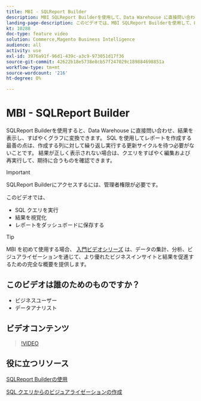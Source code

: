 ```yaml
---
title: MBI - SQLReport Builder
description: MBI SQLReport Builderを使用して、Data Warehouse に直接問い合わせ、結果を表示し、すばやくグラフに変換する方法を説明します。
landing-page-description: このビデオでは、MBI SQLReport Builderを使用して、Data Warehouse に直接問い合わせ、結果を表示し、すばやくグラフに変換する方法について説明します。
kt: 10288
doc-type: feature video
solution: Commerce,Magento Business Intelligence
audience: all
activity: use
exl-id: 3976a91f-96d1-439c-a3c9-973051d17f36
source-git-commit: 42622b18e5738e8cb57f247029c189884698851a
workflow-type: tm+mt
source-wordcount: '216'
ht-degree: 0%

---
```


# MBI - SQLReport Builder

SQLReport Builderを使用すると、Data Warehouse に直接問い合わせ、結果を表示し、すばやくグラフに変換できます。 SQL を使用してレポートを作成する最善の点は、作成する列に対して繰り返し実行する更新サイクルを待つ必要がないことです。 結果が正しく表示されない場合は、クエリをすばやく編集および再実行して、期待に合うものを確認できます。

>[!IMPORTANT]
>
>SQLReport Builderにアクセスするには、管理者権限が必要です。

このビデオでは、

- SQL クエリを実行
- 結果を視覚化
- レポートをダッシュボードに保存する

>[!TIP]
>
>MBI を初めて使用する場合、 [入門ビデオシリーズ](1-overview.md) は、データの集計、分析、ビジュアライゼーションを通じて、より優れたビジネスインサイトと結果を促進するための完全な概要を提供します。

## このビデオは誰のためのものですか？

- ビジネスユーザー
- データアナリスト

## ビデオコンテンツ

>[!VIDEO](https://video.tv.adobe.com/v/342406?quality=12&learn=on)

## 役に立つリソース

[SQLReport Builderの使用](https://docs.magento.com/mbi/data-analyst/dev-reports/sql-rpt-bldr.html)

[SQL クエリからのビジュアライゼーションの作成](https://docs.magento.com/mbi/tutorials/create-visuals-from-sql.html)
